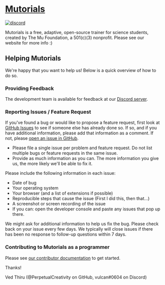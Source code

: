 # [Mutorials](https://www.mutorials.org/)

[![discord](https://img.shields.io/discord/682073068440780810?color=blue&label=discord&style=for-the-badge)](https://discord.gg/vTrEprkTpz)

Mutorials is a free, adaptive, open-source trainer for science students, created by The Mu Foundation, a 501(c)(3) nonprofit. Please see our website for more info :)


## Helping Mutorials
We're happy that you want to help us! Below is a quick overview of how to do so.

### Providing Feedback
The development team is available for feedback at our [Discord server](https://discord.gg/nmuHMQ).

### Reporting Issues / Feature Request
If you've found a bug or would like to propose a feature request, first look at [GitHub Issues](https://github.com/The-Mu-Foundation/Mutorials/issues) to see if someone else has already done so. If so, and if you have additional information, please add that information as a comment. If not, please [open an issue in GitHub](https://github.com/The-Mu-Foundation/Mutorials/issues/new).

- Please file a single issue per problem and feature request. Do not list multiple bugs or feature requests in the same issue.
- Provide as much information as you can. The more information you give us, the more likely we'll be able to fix it.

Please include the following information in each issue:
- Date of bug
- Your operating system
- Your browser (and a list of extensions if possible)
- Reproducible steps that cause the issue (First I did this, then that...)
- A screenshot or screen recording of the issue
- If you can: open the developer console and paste any issues that pop up there.

We might ask for additional information to help us fix the bug. Please check back on your issue every few days. We typically will close issues if there has been no response to follow-up questions within 7 days.

### Contributing to Mutorials as a programmer
Please see [our contributor documentation](/CONTRIBUTING.md) to get started.

Thanks!

Ved Thiru (@PerpetualCreativity on GitHub, vulcan#0604 on Discord)

